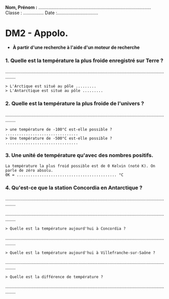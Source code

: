 **Nom, Prénom :** ........................................................................................ Classe : ................ Date :................................

# DM2 - Appolo.

* **À partir d'une recherche à l'aide d'un moteur de recherche**


### 1. Quelle est la température la plus froide enregistré sur Terre ?
....................................................................................................................................

	> L'Arctique est situé au pôle .........
	> L'Antarctique est situé au pôle .........
	
### 2. Quelle est la température la plus froide de l'univers ?
....................................................................................................................................

	> une température de -100°C est-elle possible ? ................................
	> Une température de -500°C est-elle possible ? ................................
	
### 3. Une unité de température qu'avec des nombres positifs.
	La température la plus froid possible est de 0 Kelvin (noté K). On parle de zéro absolu.
	0K = ............................................ °C
	
### 4. Qu'est-ce que la station Concordia en Antarctique ?
....................................................................................................................................

....................................................................................................................................

	> Quelle est la température aujourd'hui à Concordia ?
....................................................................................................................................

	> Quelle est la température aujourd'hui à Villefranche-sur-Saône ?
....................................................................................................................................

	> Quelle est la différence de température ?
....................................................................................................................................